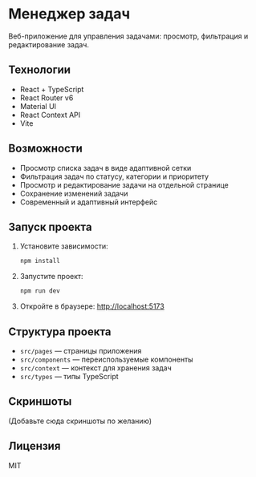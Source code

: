 # Менеджер задач

Веб-приложение для управления задачами: просмотр, фильтрация и редактирование задач.

## Технологии
- React + TypeScript
- React Router v6
- Material UI
- React Context API
- Vite

## Возможности
- Просмотр списка задач в виде адаптивной сетки
- Фильтрация задач по статусу, категории и приоритету
- Просмотр и редактирование задачи на отдельной странице
- Сохранение изменений задачи
- Современный и адаптивный интерфейс

## Запуск проекта

1. Установите зависимости:
   ```bash
   npm install
   ```
2. Запустите проект:
   ```bash
   npm run dev
   ```
3. Откройте в браузере: [http://localhost:5173](http://localhost:5173)

## Структура проекта
- `src/pages` — страницы приложения
- `src/components` — переиспользуемые компоненты
- `src/context` — контекст для хранения задач
- `src/types` — типы TypeScript

## Скриншоты
(Добавьте сюда скриншоты по желанию)

## Лицензия
MIT
